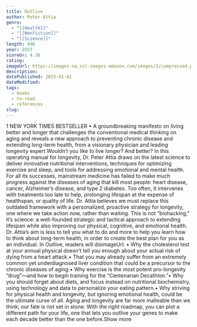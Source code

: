 ```yaml
---
title: Outlive
author: Peter Attia
genre:
  - "[[Health]]"
  - "[[Nonfiction]]"
  - "[[Science]]"
length: 496
year: 2023
scoreGr: 4.36
rating: 
imageUrl: https://images-na.ssl-images-amazon.com/images/S/compressed.photo.goodreads.com/books/1700067079i/61153739.jpg
description: 
datePublished: 2025-01-01
dateModified: 
tags:
  - books
  - to-read
  - references
slug:
---
```

1 NEW YORK TIMES BESTSELLER • A groundbreaking manifesto on living better and longer that challenges the conventional medical thinking on aging and reveals a new approach to preventing chronic disease and extending long-term health, from a visionary physician and leading longevity expert Wouldn’t you like to live longer? And better? In this operating manual for longevity, Dr. Peter Attia draws on the latest science to deliver innovative nutritional interventions, techniques for optimizing exercise and sleep, and tools for addressing emotional and mental health. For all its successes, mainstream medicine has failed to make much progress against the diseases of aging that kill most people: heart disease, cancer, Alzheimer’s disease, and type 2 diabetes. Too often, it intervenes with treatments too late to help, prolonging lifespan at the expense of healthspan, or quality of life. Dr. Attia believes we must replace this outdated framework with a personalized, proactive strategy for longevity, one where we take action now, rather than waiting. This is not “biohacking,” it’s science: a well-founded strategic and tactical approach to extending lifespan while also improving our physical, cognitive, and emotional health. Dr. Attia’s aim is less to tell you what to do and more to help you learn how to think about long-term health, in order to create the best plan for you as an individual. In Outlive, readers will disimageUrl: • Why the cholesterol test at your annual physical doesn’t tell you enough about your actual risk of dying from a heart attack.• That you may already suffer from an extremely common yet underdiagnosed liver condition that could be a precursor to the chronic diseases of aging.• Why exercise is the most potent pro-longevity “drug”—and how to begin training for the “Centenarian Decathlon.”• Why you should forget about diets, and focus instead on nutritional biochemistry, using technology and data to personalize your eating pattern.• Why striving for physical health and longevity, but ignoring emotional health, could be the ultimate curse of all. Aging and longevity are far more malleable than we think; our fate is not set in stone. With the right roadmap, you can plot a different path for your life, one that lets you outlive your genes to make each decade better than the one before.Show more
